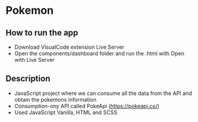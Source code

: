 # Pokemon

## How to run the app

- Download VisualCode extension Live Server
- Open the components/dashboard folder and run the .html with Open with Live Server

## Description

- JavaScript project where we can consume all the data from the API and obtain the pokemons information
- Consumption-ony API called PokeApi (https://pokeapi.co/)
- Used JavaScript Vanilla, HTML and SCSS